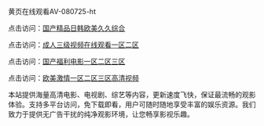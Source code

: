 黄页在线观看AV-080725-ht

点击访问：<a href="https://gsd-agv.pages.dev/">国产精品日韩欧美久久综合</a>

点击访问：<a href="https://gda-c7m.pages.dev/">成人三级视频在线观看一区二区</a>

点击访问：<a href="https://tfda.pages.dev/">国产福利电影一区二区三区</a>

点击访问：<a href="https://bsdf-5f5.pages.dev/">欧美激情一区二区三区高清视频</a>

本站提供海量高清电影、电视剧、综艺等内容，更新速度飞快，保证最流畅的观影体验。支持多平台访问，免下载即看，用户可随时随地享受丰富的娱乐资源。我们致力于提供无广告干扰的纯净观影环境，让您畅享影视乐趣。

<span style="display:none;">[Canonical link](https://github.com/chan20250708/chan7 ）</span>
